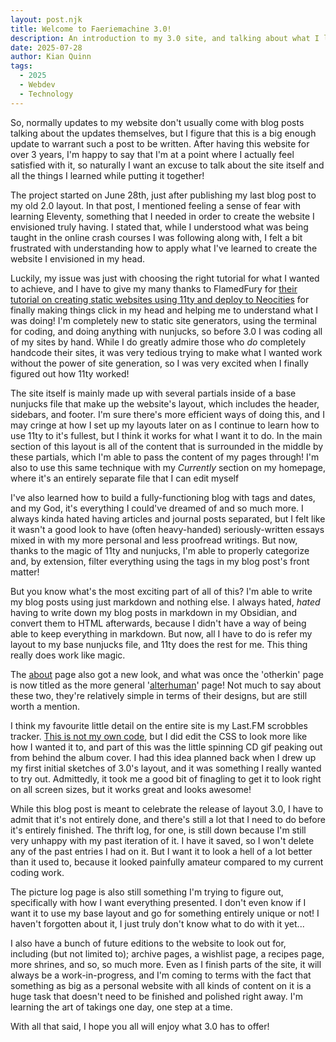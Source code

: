 ```yaml
---
layout: post.njk
title: Welcome to Faeriemachine 3.0!
description: An introduction to my 3.0 site, and talking about what I learned along the way!
date: 2025-07-28
author: Kian Quinn
tags:
  - 2025
  - Webdev
  - Technology
---
```


So, normally updates to my website don't usually come with blog posts talking about the updates themselves, but I figure that this is a big enough update to warrant such a post to be written. After having this website for over 3 years, I'm happy to say that I'm at a point where I actually feel satisfied with it, so naturally I want an excuse to talk about the site itself and all the things I learned while putting it together!

The project started on June 28th, just after publishing my last blog post to my old 2.0 layout. In that post, I mentioned feeling a sense of fear with learning Eleventy, something that I needed in order to create the website I envisioned truly having. I stated that, while I understood what was being taught in the online crash courses I was following along with, I felt a bit frustrated with understanding how to apply what I've learned to create the website I envisioned in my head.

Luckily, my issue was just with choosing the right tutorial for what I wanted to achieve, and I have to give my many thanks to FlamedFury for [their tutorial on creating static websites using 11ty and deploy to Neocities](https://flamedfury.com/guides/11ty-homepage-neocities/) for finally making things click in my head and helping me to understand what I was doing! I'm completely new to static site generators, using the terminal for coding, and doing anything with nunjucks, so before 3.0 I was coding all of my sites by hand. While I do greatly admire those who *do* completely handcode their sites, it was very tedious trying to make what I wanted work without the power of site generation, so I was very excited when I finally figured out how 11ty worked!

The site itself is mainly made up with several partials inside of a base nunjucks file that make up the website's layout, which includes the header, sidebars, and footer. I'm sure there's more efficient ways of doing this, and I may cringe at how I set up my layouts later on as I continue to learn how to use 11ty to it's fullest, but I think it works for what I want it to do. In the main section of this layout is all of the content that is surrounded in the middle by these partials, which I'm able to pass the content of my pages through! I'm also to use this same technique with my *Currently* section on my homepage, where it's an entirely separate file that I can edit myself 

I've also learned how to build a fully-functioning blog with tags and dates, and my God, it's everything I could've dreamed of and so much more. I always kinda hated having articles and journal posts separated, but I felt like it wasn't a good look to have (often heavy-handed) seriously-written essays mixed in with my more personal and less proofread writings. But now, thanks to the magic of 11ty and nunjucks, I'm able to properly categorize and, by extension, filter everything using the tags in my blog post's front matter! 

But you know what's the most exciting part of all of this? I'm able to write my blog posts using just markdown and nothing else. I always hated, *hated* having to write down my blog posts in markdown in my Obsidian, and convert them to HTML afterwards, because I didn't have a way of being able to keep everything in markdown. But now, all I have to do is refer my layout to my base nunjucks file, and 11ty does the rest for me. This thing really does work like magic.

The [about](/about) page also got a new look, and what was once the 'otherkin' page is now titled as the more general '[alterhuman](/alterhuman)' page! Not much to say about these two, they're relatively simple in terms of their designs, but are still worth a mention. 

I think my favourite little detail on the entire site is my Last.FM scrobbles tracker. [This is not my own code](https://prashant.me/development/2018/03/04/creating-a-web-widget-to-get-currently-playing-song-tracks-using-lastfm.html), but I did edit the CSS to look more like how I wanted it to, and part of this was the little spinning CD gif peaking out from behind the album cover. I had this idea planned back when I drew up my first initial sketches of 3.0's layout, and it was something I really wanted to try out. Admittedly, it took me a good bit of finagling to get it to look right on all screen sizes, but it works great and looks awesome! 

While this blog post is meant to celebrate the release of layout 3.0, I have to admit that it's not entirely done, and there's still a lot that I need to do before it's entirely finished. The thrift log, for one, is still down because I'm still very unhappy with my past iteration of it. I have it saved, so I won't delete any of the past entries I had on it. But I want it to look a hell of a lot better than it used to, because it looked painfully amateur compared to my current coding work.

The picture log page is also still something I'm trying to figure out, specifically with how I want everything presented. I don't even know if I want it to use my base layout and go for something entirely unique or not! I haven't forgotten about it, I just truly don't know what to do with it yet... 

I also have a bunch of future editions to the website to look out for, including (but not limited to); archive pages, a wishlist page, a recipes page, more shrines, and so, so much more. Even as I finish parts of the site, it will always be a work-in-progress, and I'm coming to terms with the fact that something as big as a personal website with all kinds of content on it is a huge task that doesn't need to be finished and polished right away. I'm learning the art of takings one day, one step at a time. 

With all that said, I hope you all will enjoy what 3.0 has to offer! 